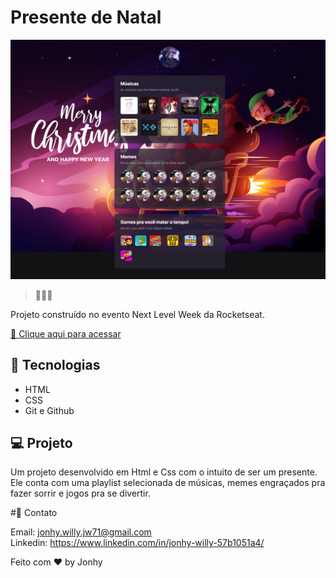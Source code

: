 # Presente de Natal

![preview](./.github/preview.png)

> 🎅🎄🎆

Projeto construído no evento Next Level Week da Rocketseat.

[ 🔗 Clique aqui para acessar](https://jonhy-willy.github.io/Projeto_eSports_Rocketseat/)

## 🚀 Tecnologias

- HTML
- CSS
- Git e Github

## 💻 Projeto

Um projeto desenvolvido em Html e Css com o intuito de ser um presente. Ele conta com uma playlist selecionada de músicas, memes engraçados pra fazer sorrir e jogos pra se divertir.

#💛 Contato

Email: jonhy.willy.jw71@gmail.com <br>
Linkedin: https://www.linkedin.com/in/jonhy-willy-57b1051a4/

Feito com ♥ by Jonhy